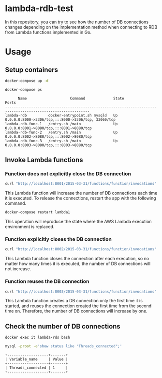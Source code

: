 lambda-rdb-test
===

In this repository, you can try to see how the number of DB connections changes depending on the implementation method when connecting to RDB from Lambda functions implemented in Go.

# Usage

## Setup containers

```bash
docker-compose up -d
```

```bash
docker-compose ps
```

```
      Name                    Command             State                          Ports                       
-------------------------------------------------------------------------------------------------------------
lambda-rdb          docker-entrypoint.sh mysqld   Up      0.0.0.0:8000->3306/tcp,:::8000->3306/tcp, 33060/tcp
lambda-rdb-func-1   /entry.sh /main               Up      0.0.0.0:8001->8080/tcp,:::8001->8080/tcp           
lambda-rdb-func-2   /entry.sh /main               Up      0.0.0.0:8002->8080/tcp,:::8002->8080/tcp           
lambda-rdb-func-3   /entry.sh /main               Up      0.0.0.0:8003->8080/tcp,:::8003->8080/tcp
```

## Invoke Lambda functions

### Function does not explicitly close the DB connection

```bash
curl "http://localhost:8001/2015-03-31/functions/function/invocations"
```

This Lambda function will increase the number of DB connections each time it is executed. To release the connections, restart the app with the following command.

```bash
docker-compose restart lambda1
```

This operation will reproduce the state where the AWS Lambda execution environment is replaced.

### Function explicitly closes the DB connection

```bash
curl "http://localhost:8002/2015-03-31/functions/function/invocations"
```

This Lambda function closes the connection after each execution, so no matter how many times it is executed, the number of DB connections will not increase.

### Function reuses the DB connection

```bash
curl "http://localhost:8003/2015-03-31/functions/function/invocations"
```

This Lambda function creates a DB connection only the first time it is started, and reuses the connection created the first time from the second time on. Therefore, the number of DB connections will increase by one.

## Check the number of DB connections

```bash
docker exec it lambda-rds bash
```

```bash
mysql -proot -e'show status like "Threads_connected";'
```

```
+-------------------+-------+
| Variable_name     | Value |
+-------------------+-------+
| Threads_connected | 1     |
+-------------------+-------+
```